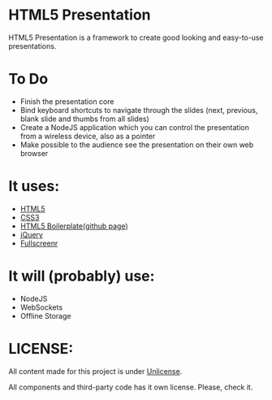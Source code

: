 HTML5 Presentation
=====
HTML5 Presentation is a framework to create good looking and easy-to-use presentations.

To Do
=====
* Finish the presentation core
* Bind keyboard shortcuts to navigate through the slides (next, previous, blank slide and thumbs from all slides)
* Create a NodeJS application which you can control the presentation from a wireless device, also as a pointer
* Make possible to the audience see the presentation on their own web browser

It uses:
=====
* [HTML5](http://www.w3.org/TR/html5/)
* [CSS3](http://www.w3.org/TR/css3-roadmap/)
* [HTML5 Boilerplate](http://html5boilerplate.com/)[(github page)](https://github.com/paulirish/html5-boilerplate/)
* [jQuery](http://jquery.com/)
* [Fullscreenr](http://nanotux.com/blog/fullscreen/)

It will (probably) use:
=====
* NodeJS
* WebSockets
* Offline Storage

LICENSE:
=====
All content made for this project is under [Unlicense](http://unlicense.org/).

All components and third-party code has it own license. Please, check it.
